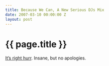 ```yaml
---
title: Because We Can, A New Serious DJs Mix
date: 2007-03-10 00:00:00 Z
layout: post
---
```


{{ page.title }}
================

[It’s right hurr](http://www.seriousdjs.net/2007/03/09/who-i-gotta-kill-to-put-a-mix-on-the-internet). Insane, but no apologies.
